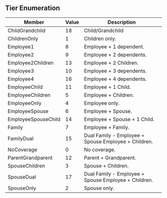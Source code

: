 ## Tier Enumeration

| Member              | Value | Description                                          |
| ------------------- | ----- | ---------------------------------------------------- |
| ChildGrandchild     | 18    | Child/Grandchild                                     |
| ChildrenOnly        | 1     | Children only.                                       |
| Employee1           | 8     | Employee + 1 dependent.                              |
| Employee2           | 9     | Employee + 2 dependents.                             |
| Employee2Children   | 13    | Employee + 2 Children.                               |
| Employee3           | 10    | Employee + 3 dependents.                             |
| Employee4           | 16    | Employee + 4 dependents.                             |
| EmployeeChild       | 11    | Employee + 1 Child.                                  |
| EmployeeChildren    | 5     | Employee + Children.                                 |
| EmployeeOnly        | 4     | Employee only.                                       |
| EmployeeSpouse      | 6     | Employee + Spouse.                                   |
| EmployeeSpouseChild | 14    | Employee + Spouse + 1 Child.                         |
| Family              | 7     | Employee + Family.                                   |
| FamilyDual          | 15    | Dual Family - Employee + Spouse Employee + Children. |
| NoCoverage          | 0     | No coverage.                                         |
| ParentGrandparent   | 12    | Parent + Grandparent.                                |
| SpouseChildren      | 3     | Spouse + Children.                                   |
| SpouseDual          | 17    | Dual Family - Employee + Spouse Employee + Children. |
| SpouseOnly          | 2     | Spouse only.                                         |
